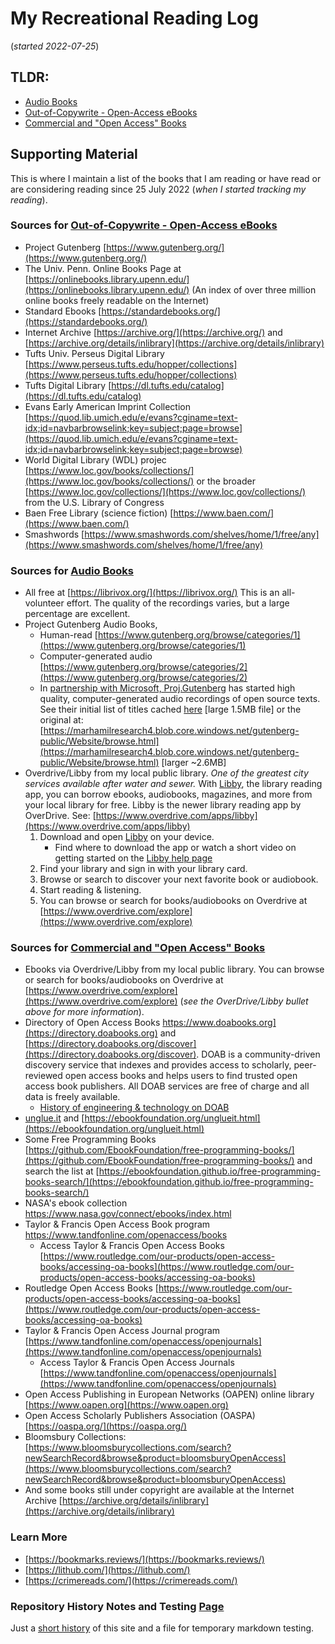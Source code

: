 # My Recreational Reading Log  
(*started 2022-07-25*)  

## TLDR:  
* [Audio Books](AudioBooks/)  
* [Out-of-Copywrite - Open-Access eBooks](OpenSourceTexts/)  
* [Commercial and "Open Access" Books](Books/)  


## Supporting Material  
This is where I maintain a list of the books that I am reading or have read or are considering reading since 25 July 2022 (*when I started tracking my reading*).  


### Sources for [Out-of-Copywrite - Open-Access eBooks](OpenSourceTexts/)  
  * Project Gutenberg  [https://www.gutenberg.org/](https://www.gutenberg.org/)  
  * The Univ. Penn. Online Books Page at  [https://onlinebooks.library.upenn.edu/](https://onlinebooks.library.upenn.edu/) (An index of over three million online books freely readable on the Internet)  
  * Standard Ebooks  [https://standardebooks.org/](https://standardebooks.org/)  
  * Internet Archive [https://archive.org/](https://archive.org/) and [https://archive.org/details/inlibrary](https://archive.org/details/inlibrary)  
  * Tufts Univ. Perseus Digital Library [https://www.perseus.tufts.edu/hopper/collections](https://www.perseus.tufts.edu/hopper/collections)  
  * Tufts Digital Library [https://dl.tufts.edu/catalog](https://dl.tufts.edu/catalog)  
  * Evans Early American Imprint Collection  [https://quod.lib.umich.edu/e/evans?cginame=text-idx;id=navbarbrowselink;key=subject;page=browse](https://quod.lib.umich.edu/e/evans?cginame=text-idx;id=navbarbrowselink;key=subject;page=browse)  
  * World Digital Library (WDL) projec [https://www.loc.gov/books/collections/](https://www.loc.gov/books/collections/) or the broader [https://www.loc.gov/collections/](https://www.loc.gov/collections/) from the U.S. Library of Congress  
  * Baen Free Library (science fiction) [https://www.baen.com/](https://www.baen.com/)  
  * Smashwords [https://www.smashwords.com/shelves/home/1/free/any](https://www.smashwords.com/shelves/home/1/free/any)  


### Sources for [Audio Books](AudioBooks/)  
  * All free at [https://librivox.org/](https://librivox.org/)  This is an all-volunteer effort.  The quality of the recordings varies, but a large percentage are excellent.  
  * Project Gutenberg Audio Books,  
    * Human-read  [https://www.gutenberg.org/browse/categories/1](https://www.gutenberg.org/browse/categories/1)  
    * Computer-generated audio  [https://www.gutenberg.org/browse/categories/2](https://www.gutenberg.org/browse/categories/2)  
	* In [partnership with Microsoft, Proj.Gutenberg](https://marhamilresearch4.blob.core.windows.net/gutenberg-public/Website/index.html) has started high quality, computer-generated audio recordings of open source texts. See their initial list of titles cached [here](AudioBooks/MS-Gutenberg-Audio-Books-2023-03-10) [large 1.5MB file] or the original at: [https://marhamilresearch4.blob.core.windows.net/gutenberg-public/Website/browse.html](https://marhamilresearch4.blob.core.windows.net/gutenberg-public/Website/browse.html) [larger ~2.6MB]  
  * Overdrive/Libby from my local public library.  *One of the greatest city services available after water and sewer.*  With [Libby](https://www.overdrive.com/apps/libby), the library reading app, you can borrow ebooks, audiobooks, magazines, and more from your local library for free.  Libby is the newer library reading app by OverDrive. See: [https://www.overdrive.com/apps/libby](https://www.overdrive.com/apps/libby)  
    1. Download and open [Libby](https://www.overdrive.com/apps/libby) on your device.  
	   * Find where to download the app or watch a short video on getting started on the [Libby help page](https://help.libbyapp.com/en-us/6103.htm?tocpath=Home%7CGetting%20started%7C_____1)  
    2. Find your library and sign in with your library card.  
    3. Browse or search to discover your next favorite book or audiobook.  
    4. Start reading & listening.  
	5. You can browse or search for books/audiobooks on Overdrive at [https://www.overdrive.com/explore](https://www.overdrive.com/explore)  


### Sources for [Commercial and "Open Access" Books](Books/)  
  * Ebooks via Overdrive/Libby from my local public library.  You can browse or search for books/audiobooks on Overdrive at [https://www.overdrive.com/explore](https://www.overdrive.com/explore)  (*see the OverDrive/Libby bullet above for more information*).  
  * Directory of Open Access Books https://www.doabooks.org](https://directory.doabooks.org) and [https://directory.doabooks.org/discover](https://directory.doabooks.org/discover).  DOAB is a community-driven discovery service that indexes and provides access to scholarly, peer-reviewed open access books and helps users to find trusted open access book publishers. All DOAB services are free of charge and all data is freely available.  
    * [History of engineering & technology on DOAB](https://directory.doabooks.org/discover?query=history&filtertype=classification_text&filter_relational_operator=equals&filter=History+of+engineering+%26+technology)  
  * [unglue.it](https://unglue.it/) and [https://ebookfoundation.org/unglueit.html](https://ebookfoundation.org/unglueit.html)  
  * Some Free Programming Books [https://github.com/EbookFoundation/free-programming-books/](https://github.com/EbookFoundation/free-programming-books/) and search the list at [https://ebookfoundation.github.io/free-programming-books-search/](https://ebookfoundation.github.io/free-programming-books-search/)  
  * NASA's ebook collection https://www.nasa.gov/connect/ebooks/index.html  
  * Taylor & Francis Open Access Book program https://www.tandfonline.com/openaccess/books  
    * Access Taylor & Francis Open Access Books [https://www.routledge.com/our-products/open-access-books/accessing-oa-books](https://www.routledge.com/our-products/open-access-books/accessing-oa-books)  
  * Routledge Open Access Books [https://www.routledge.com/our-products/open-access-books/accessing-oa-books](https://www.routledge.com/our-products/open-access-books/accessing-oa-books)  
  * Taylor & Francis Open Access Journal program [https://www.tandfonline.com/openaccess/openjournals](https://www.tandfonline.com/openaccess/openjournals)  
    * Access Taylor & Francis Open Access Journals [https://www.tandfonline.com/openaccess/openjournals](https://www.tandfonline.com/openaccess/openjournals)  
  * Open Access Publishing in European Networks (OAPEN) online library [https://www.oapen.org](https://www.oapen.org)  
  * Open Access Scholarly Publishers Association (OASPA) [https://oaspa.org/](https://oaspa.org/)  
  * Bloomsbury Collections: [https://www.bloomsburycollections.com/search?newSearchRecord&browse&product=bloomsburyOpenAccess](https://www.bloomsburycollections.com/search?newSearchRecord&browse&product=bloomsburyOpenAccess)  
  * And some books still under copyright are available at the Internet Archive  [https://archive.org/details/inlibrary](https://archive.org/details/inlibrary)  


### Learn More  
* [https://bookmarks.reviews/](https://bookmarks.reviews/)  
* [https://lithub.com/](https://lithub.com/)  
* [https://crimereads.com/](https://crimereads.com/)  


### Repository History Notes and Testing [Page](repohistory.md)  
Just a [short history](repohistory.md) of this site and a file for temporary markdown testing.
